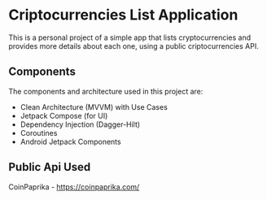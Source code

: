 # Criptocurrencies List Application 

This is a personal project of a simple app that lists cryptocurrencies and provides more details about each one, using a public criptocurrencies API.

## Components
The components and architecture used in this project are:
- Clean Architecture (MVVM) with Use Cases
- Jetpack Compose (for UI)
- Dependency Injection (Dagger-Hilt)
- Coroutines
- Android Jetpack Components

## Public Api Used

CoinPaprika - https://coinpaprika.com/
